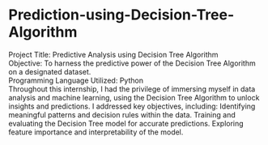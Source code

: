 # Prediction-using-Decision-Tree-Algorithm
Project Title: Predictive Analysis using Decision Tree Algorithm
<br>
Objective: To harness the predictive power of the Decision Tree Algorithm on a designated dataset.
<br>
Programming Language Utilized: Python
<br>
Throughout this internship, I had the privilege of immersing myself in data analysis and machine learning, using the Decision Tree Algorithm to unlock insights and predictions. I addressed key objectives, including:
Identifying meaningful patterns and decision rules within the data.
Training and evaluating the Decision Tree model for accurate predictions.
Exploring feature importance and interpretability of the model.
